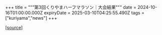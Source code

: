+++
title = """第3回くりやまハーフマラソン｜大会結果"""
date = 2024-10-16T01:00:00.000Z
expiryDate = 2025-03-10T04:25:55.490Z
tags = ["kuriyama","news"]
+++


[[source]](https://www.town.kuriyama.hokkaido.jp/site/kuriyama-harf/29146.html)
